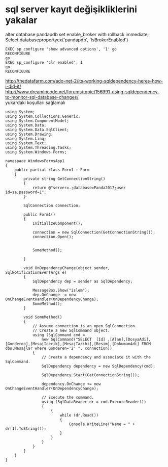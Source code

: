 # sql server kayıt değişikliklerini yakalar


alter database pandapdb set enable_broker with rollback immediate;  
Select databasepropertyex('pandapdb', 'IsBrokerEnabled')  

````
EXEC sp_configure 'show advanced options', '1' go
RECONFIGURE
go
EXEC sp_configure 'clr enabled', 1
go
RECONFIGURE
````


http://thedatafarm.com/ado-net-2/its-working-sqldependency-heres-how-i-did-it/  
http://www.dreamincode.net/forums/topic/156991-using-sqldependency-to-monitor-sql-database-changes/  
yukardaki koşulları sağlamalı

````
using System;
using System.Collections.Generic;
using System.ComponentModel;
using System.Data;
using System.Data.SqlClient;
using System.Drawing;
using System.Linq;
using System.Text;
using System.Threading.Tasks;
using System.Windows.Forms;

namespace WindowsFormsApp1
{
    public partial class Form1 : Form
    {
        private string GetConnectionString()
        {
            return @"server=.;database=Panda2017;user id=sa;password=1";
        }

        SqlConnection connection;

        public Form1()
        {
            InitializeComponent();

            connection = new SqlConnection(GetConnectionString());
            connection.Open();

          
            SomeMethod();
         
        }

        void OnDependencyChange(object sender, SqlNotificationEventArgs e)
        {
            SqlDependency dep = sender as SqlDependency;

            MessageBox.Show("islem");
            dep.OnChange -= new OnChangeEventHandler(OnDependencyChange);
            SomeMethod();
        }

        void SomeMethod()
        {
            // Assume connection is an open SqlConnection.
            // Create a new SqlCommand object.
            using (SqlCommand cmd =
                new SqlCommand("SELECT  [Id] ,[Alan],[DosyaAdi],[Gonderen],[MesajIcerik],[MesajTarihi],[Resim],[DokumanAdi] FROM dbo.Mesajlar where Gonderen='2' ", connection))
            {
                // Create a dependency and associate it with the SqlCommand.
                SqlDependency dependency = new SqlDependency(cmd);

                SqlDependency.Start(GetConnectionString());

                dependency.OnChange += new OnChangeEventHandler(OnDependencyChange);

                // Execute the command.
                using (SqlDataReader dr = cmd.ExecuteReader())
                {
                    {
                        while (dr.Read())
                        {
                            Console.WriteLine("Name = " + dr[1].ToString());
                        }
                    }
                }
            }
        }
    }
}

````
